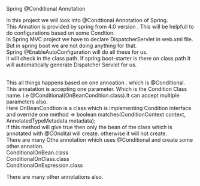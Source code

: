Spring @Conditional Annotation
<br>

In this project we will look into @Condtional Annotation of Spring.
<br>
This Annation is provided by spring from 4.0 version . This will be helpfull to do configurations based on some Condtion.
<br>
In Spring MVC project we have to declare DispatcherServlet in web.xml file. But in spring boot we are not doing anything for that.
<br>
Spring @EnableAutoConfiguration will do all these for us.
<br>
it will check in the class path. If spring boot-starter is there on class path it will automatically generate Dispatcher Servlet for us.
<br>
<br>

This all things happens based on one annoation . which is @Conditional. This annatation is accepting one parameter. Which is the Condition Class name. i.e @Conditional(OnBeanCondition.class).It can accept multiple parameters also.
<br>
Here OnBeanCondtion is a class which is implementing  Condition interface and override one method => boolean matches(ConditionContext context, AnnotatedTypeMetadata metadata);
<br>
if this method will give true then only the bean of the class which is annotated with @COndital will create. otherwise it will not create.
<br>
There are many Othe annotation which uses @Conditional and create some other annation.
<br>
ConditionalOnBean.class
<br>
ConditionalOnClass.class
<br>
ConditionalOnExpression.class
<br>

There are many other annotations also.

